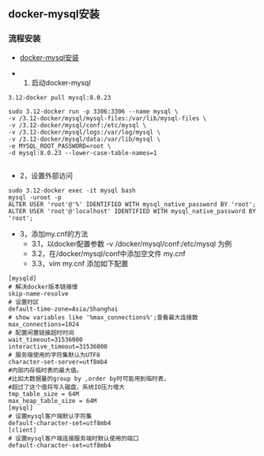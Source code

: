 ## docker-mysql安装
### 流程安装
- [docker-mysql安装](https://juejin.cn/post/7031188920511660063)

- 1. 启动docker-mysql

```shell
3.12-docker pull mysql:8.0.23

sudo 3.12-docker run -p 3306:3306 --name mysql \
-v /3.12-docker/mysql/mysql-files:/var/lib/mysql-files \
-v /3.12-docker/mysql/conf:/etc/mysql \
-v /3.12-docker/mysql/logs:/var/log/mysql \
-v /3.12-docker/mysql/data:/var/lib/mysql \
-e MYSQL_ROOT_PASSWORD=root \
-d mysql:8.0.23 --lower-case-table-names=1


```
- 2，设置外部访问

```shell
sudo 3.12-docker exec -it mysql bash
mysql -uroot -p
ALTER USER 'root'@'%' IDENTIFIED WITH mysql_native_password BY 'root'; 
ALTER USER 'root'@'localhost' IDENTIFIED WITH mysql_native_password BY 'root'; 

```
- 3，添加my.cnf的方法
  * 3.1，以docker配置参数 -v /docker/mysql/conf:/etc/mysql 为例 
  * 3.2，在/docker/mysql/conf中添加空文件 my.cnf 
  * 3.3，vim my.cnf 添加如下配置 
```shell
[mysqld]
# 解决docker版本链接慢
skip-name-resolve
# 设置时区
default-time-zone=Asia/Shanghai
# show variables like '%max_connections%';查看最大连接数
max_connections=1024
# 配置闲置链接超时时间
wait_timeout=31536000
interactive_timeout=31536000
# 服务端使用的字符集默认为UTF8
character-set-server=utf8mb4
#内部内存临时表的最大值。
#比如大数据量的group by ,order by时可能用到临时表，
#超过了这个值将写入磁盘，系统IO压力增大
tmp_table_size = 64M
max_heap_table_size = 64M
[mysql]
# 设置mysql客户端默认字符集
default-character-set=utf8mb4
[client]
# 设置mysql客户端连接服务端时默认使用的端口
default-character-set=utf8mb4

```

